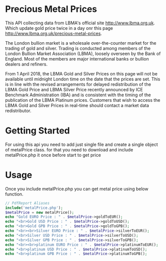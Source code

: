 # Precious Metal Prices

This API collecting data from LBMA's official site http://www.lbma.org.uk. Which update gold price twice in a day onr this page http://www.lbma.org.uk/precious-metal-prices.

The London bullion market is a wholesale over-the-counter market for the trading of gold and silver. Trading is conducted among members of the London Bullion Market Association (LBMA), loosely overseen by the Bank of England. Most of the members are major international banks or bullion dealers and refiners.

From 1 April 2018, the LBMA Gold and Silver Prices on this page will not be available until midnight London time on the date that the prices are set. This is in line with the revised arrangements for delayed redistribution of the LBMA Gold Price and LBMA Silver Price recently announced by ICE Benchmark Administration (IBA) and is consistent with the timing of the publication of the LBMA Platinum prices. Customers that wish to access the LBMA Gold and Silver Prices in real-time should contact a market data redistributor.

# Getting Started

For using this api you need to add just single file and create a single object of metalPrice class. for that you need to download and include metalPrice.php it once before start to get price

# Usage

Once you include metalPrice.php you can get metal price using below function.

```php
// PdfReport Aliases
include('metalPrice.php');
$metalPrice = new metalPrice();
echo "Gold EURO Price : " . $metalPrice->goldToEUR();
echo "<br>Gold USD Price : " . $metalPrice->goldToUSD();
echo "<br>Gold GPB Price : " . $metalPrice->goldToGPB();
echo "<br><br>Silver EURO Price : " . $metalPrice->silverToEUR();
echo "<br>Silver USD Price : " . $metalPrice->silverToUSD();
echo "<br>Silver GPB Price : " . $metalPrice->silverToGPB();
echo "<br><br>platinum EURO Price : " . $metalPrice->platinumToEUR();
echo "<br>platinum USD Price : " . $metalPrice->platinumToUSD();
echo "<br>platinum GPB Price : " . $metalPrice->platinumToGPB();
```

